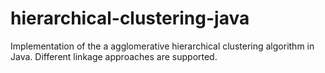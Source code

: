 hierarchical-clustering-java
============================

Implementation of the a agglomerative hierarchical clustering algorithm in Java. Different linkage approaches are supported.